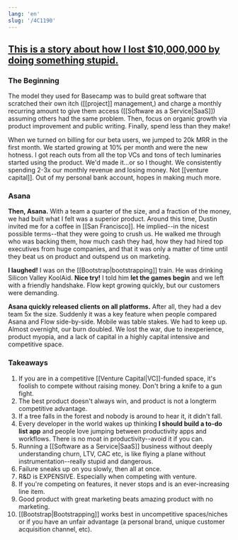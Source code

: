 ```yaml
---
lang: 'en'
slug: '/4C1190'
---
```


## [This is a story about how I lost $10,000,000 by doing something stupid.](https://twitter.com/awilkinson/status/1376985854229504007)

### The Beginning

The model they used for Basecamp was to build great software that scratched their own itch ([[project]] management,) and charge a monthly recurring amount to give them access ([[Software as a Service|SaaS]]) assuming others had the same problem. Then, focus on organic growth via product improvement and public writing. Finally, spend less than they make!

When we turned on billing for our beta users, we jumped to 20k MRR in the first month. We started growing at 10% per month and were the new hotness.
I got reach outs from all the top VCs and tons of tech luminaries started using the product.
We'd made it…or so I thought. We consistently spending 2-3x our monthly revenue and losing money. Not [[venture capital]]. Out of my personal bank account, hopes in making much more.

### Asana

**Then, Asana.**
With a team a quarter of the size, and a fraction of the money, we had built what I felt was a superior product.
Around this time, Dustin invited me for a coffee in [[San Francisco]].
He implied--in the nicest possible terms--that they were going to crush us.
He walked me through who was backing them, how much cash they had, how they had hired top executives from huge companies, and that it was only a matter of time until they beat us on product and outspend us on marketing.

**I laughed!**
I was on the [[Bootstrap|bootstrapping]] train. He was drinking Silicon Valley KoolAid.
**Nice try!**
I told him **let the games begin** and we left with a friendly handshake.
Flow kept growing quickly, but our customers were demanding.

**Asana quickly released clients on all platforms.**
After all, they had a dev team 5x the size.
Suddenly it was a key feature when people compared Asana and Flow side-by-side. Mobile was table stakes.
We had to keep up.
Almost overnight, our burn doubled.
We lost the war, due to inexperience, product myopia, and a lack of capital in a highly capital intensive and competitive space.

### Takeaways

1. If you are in a competitive [[Venture Capital|VC]]-funded space, it's foolish to compete without raising money. Don't bring a knife to a gun fight.
2. The best product doesn't always win, and product is not a longterm competitive advantage.
3. If a tree falls in the forest and nobody is around to hear it, it didn't fall.
4. Every developer in the world wakes up thinking **I should build a to-do list app** and people love jumping between productivity apps and workflows. There is no moat in productivity--avoid it if you can.
5. Running a [[Software as a Service|SaaS]] business without deeply understanding churn, LTV, CAC etc, is like flying a plane without instrumentation--really stupid and dangerous.
6. Failure sneaks up on you slowly, then all at once.
7. R&D is EXPENSIVE. Especially when competing with venture.
8. If you're competing on features, it never stops and is an ever-increasing line item.
9. Good product with great marketing beats amazing product with no marketing.
10. [[Bootstrap|Bootstrapping]] works best in uncompetitive spaces/niches or if you have an unfair advantage (a personal brand, unique customer acquisition channel, etc).
